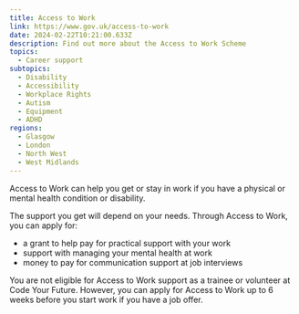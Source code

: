 ```yaml
---
title: Access to Work
link: https://www.gov.uk/access-to-work
date: 2024-02-22T10:21:00.633Z
description: Find out more about the Access to Work Scheme
topics:
  - Career support
subtopics:
  - Disability
  - Accessibility
  - Workplace Rights
  - Autism
  - Equipment
  - ADHD
regions:
  - Glasgow
  - London
  - North West
  - West Midlands
---
```


Access to Work can help you get or stay in work if you have a physical or mental health condition or disability.

The support you get will depend on your needs. Through Access to Work, you can apply for:

- a grant to help pay for practical support with your work
- support with managing your mental health at work
- money to pay for communication support at job interviews

You are not eligible for Access to Work support as a trainee or volunteer at Code Your Future. However, you can apply for Access to Work up to 6 weeks before you start work if you have a job offer.

